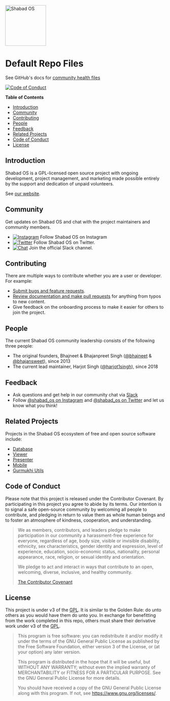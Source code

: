 <img src="https://raw.githubusercontent.com/shabados/presenter/dev/resources/icon.png" width="128" alt="Shabad OS">

# Default Repo Files

See GitHub's docs for [community health files](https://help.github.com/en/github/building-a-strong-community/creating-a-default-community-health-file)

[![Code of Conduct][code-of-conduct-img]][code-of-conduct-url]

[code-of-conduct-img]: https://img.shields.io/badge/Code%20of%20Conduct-Contributor%20Covenant%20v2.0-ff69b4.svg
[code-of-conduct-url]: https://github.com/ShabadOS/.github/blob/master/CODE_OF_CONDUCT.md

**Table of Contents**

- [Introduction](#introduction)
- [Community](#community)
- [Contributing](#contributing)
- [People](#people)
- [Feedback](#feedback)
- [Related Projects](#related-projects)
- [Code of Conduct](#code-of-conduct)
- [License](#license)

## Introduction

Shabad OS is a GPL-licensed open source project with ongoing development, project management, and marketing made possible entirely by the support and dedication of unpaid volunteers.

See [our website][website-url].

[website-url]: https://shabados.com

## Community

Get updates on Shabad OS and chat with the project maintainers and community members.

- [![Instagram][instagram-image]][instagram-url] Follow Shabad OS on Instagram
- [![Twitter][twitter-image]][twitter-url] Follow Shabad OS on Twitter.
- [![Chat][chat-image]][chat-url] Join the official Slack channel.

[instagram-image]: https://img.shields.io/badge/Instagram-%40shabad__os-C13584.svg?logo=instagram&logoColor=white
[instagram-url]: https://www.instagram.com/shabad_os/
[twitter-image]: https://img.shields.io/badge/Twitter-%40shabad__os-1DA1F2.svg?logo=twitter&logoColor=white
[twitter-url]: https://www.twitter.com/shabad_os/
[chat-image]: https://img.shields.io/badge/Chat-Public%20Slack%20Channels-1264a3.svg?logo=slack
[chat-url]: https://chat.shabados.com

## Contributing

There are multiple ways to contribute whether you are a user or developer. For example:

- [Submit bugs and feature requests][new-issue-url].
- [Review documentation and make pull requests][editing-docs-url] for anything from typos to new content.
- Give feedback on the onboarding process to make it easier for others to join the project.

[new-issue-url]: https://github.com/shabados/.github/issues/new/choose
[editing-docs-url]: https://github.com/shabados/docs/blob/dev/EDITING.md

## People

The current Shabad OS community leadership consists of the following three people:

- The original founders, Bhajneet & Bhajanpreet Singh ([@bhajneet](https://github.com/bhajneet) & [@bhajansweet](https://github.com/bhajansweet)), since 2013
- The current lead maintainer, Harjot Singh ([@harjot1singh](https://github.com/harjot1singh)), since 2018

## Feedback

- Ask questions and get help in our community chat via [Slack][chat-url]
- Follow [@shabad_os on Instagram](instagram-url) and [@shabad_os on Twitter](twitter-url) and let us know what you think!

## Related Projects

Projects in the Shabad OS ecosystem of free and open source software include:

- [Database](https://github.com/shabados/database)
- [Viewer](https://github.com/shabados/viewer)
- [Presenter](https://github.com/shabados/presenter)
- [Mobile](https://github.com/shabados/mobile)
- [Gurmukhi Utils](https://github.com/shabados/gurmukhi-utils)

## Code of Conduct

Please note that this project is released under the Contributor Covenant. By participating in this project you agree to abide by its terms. Our intention is to signal a safe open-source community by welcoming all people to contribute, and pledging in return to value them as whole human beings and to foster an atmosphere of kindness, cooperation, and understanding.

> We as members, contributors, and leaders pledge to make participation in our community a harassment-free experience for everyone, regardless of age, body size, visible or invisible disability, ethnicity, sex characteristics, gender identity and expression, level of experience, education, socio-economic status, nationality, personal appearance, race, religion, or sexual identity and orientation.
>
> We pledge to act and interact in ways that contribute to an open, welcoming, diverse, inclusive, and healthy community.
>
> [The Contributor Covenant][contributor-covenant-url]

[contributor-covenant-url]: https://www.contributor-covenant.org/version/2/0/code_of_conduct/

## License

This project is under v3 of the [GPL](LICENSE.md). It is similar to the Golden Rule: do unto others as you would have them do unto you. In exchange for benefitting from the work completed in this repo, others must share their derivative work under v3 of the [GPL](LICENSE.md).

> This program is free software: you can redistribute it and/or modify it under the terms of the GNU General Public License as published by the Free Software Foundation, either version 3 of the License, or (at your option) any later version.
>
> This program is distributed in the hope that it will be useful, but WITHOUT ANY WARRANTY; without even the implied warranty of MERCHANTABILITY or FITNESS FOR A PARTICULAR PURPOSE. See the GNU General Public License for more details.
>
> You should have received a copy of the GNU General Public License along with this program. If not, see <https://www.gnu.org/licenses/>.
